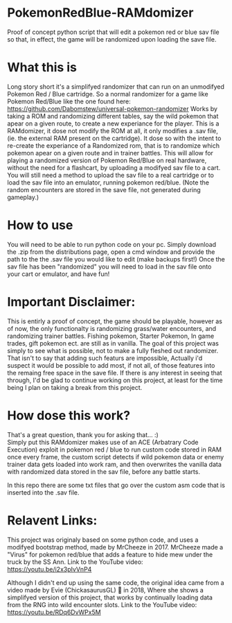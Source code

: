 # PokemonRedBlue-RAMdomizer
Proof of concept python script that will edit a pokemon red or blue sav file so that, in effect, the game will be randomized upon loading the save file.

# What this is
Long story short it's a simplifyed randomizer that can run on an unmodifyed Pokemon Red / Blue cartridge.
So a normal randomizer for a game like Pokemon Red/Blue like the one found here: https://github.com/Dabomstew/universal-pokemon-randomizer
Works by taking a ROM and randomizing different tables, say the wild pokemon that apear on a given route, to create a new experiance for the player.
This is a RAMdomizer, it dose not modify the ROM at all, it only modifies a .sav file, (ie. the external RAM present on the cartridge).
It dose so with the intent to re-create the experiance of a Randomized rom, that is to randomize which pokemon apear on a given route and in trainer battles.
This will allow for playing a randomized version of Pokemon Red/Blue on real hardware, without the need for a flashcart, by uploading a modifyed sav file to a cart.
You will still need a method to upload the sav file to a real cartridge or to load the sav file into an emulator, running pokemon red/blue.
(Note the random encounters are stored in the save file, not generated during gameplay.)

# How to use
You will need to be able to run python code on your pc. 
Simply download the .zip from the distributions page, 
open a cmd window and provide the path to the the .sav file you would like to edit (make backups first!)
Once the sav file has been "randomized" you will need to load in the sav file onto your cart or emulator, and have fun!

# Important Disclaimer:
This is entirly a proof of concept, the game should be playable, however as of now, the only functionalty is randomizing grass/water encounters, and randomizing trainer battles.
Fishing pokemon, Starter Pokemon, In game trades, gift pokemon ect. are still as in vanilla.
The goal of this project was simply to see what is possible, not to make a fully fleshed out randomizer. 
That isn't to say that adding such featurs are impossible, 
Actually i'd suspect it would be possible to add most, if not all, of those features into the remaing free space in the save file. 
If there is any interest in seeing that through, I'd be glad to continue working on this project, at least for the time being I plan on taking a break from this project.

# How dose this work?
That's a great question, thank you for asking that... :)  
Simply put this RAMdomizer makes use of an ACE (Arbatrary Code Execution) exploit in pokemon red / blue to run custom code stored in RAM once every frame, 
the custom script detects if wild pokemon data or enemy trainer data gets loaded into work ram, 
and then overwrites the vanilla data with randomized data stored in the sav file, before any battle starts.

In this repo there are some txt files that go over the custom asm code that is inserted into the .sav file.

# Relavent Links:

This project was originaly based on some python code, and uses a modifyed bootstrap method, made by MrCheeze in 2017.
MrCheeze made a "Virus" for pokemon red/blue that adds a feature to hide mew under the truck by the SS Ann.
Link to the YouTube video:
https://youtu.be/i2x3pIvVnP4

Although I didn't end up using the same code, the original idea came from a video made by Evie (ChickasaurusGL) 🌺 in 2018,
Where she shows a simplifyed version of this project, that works by continually loading data from the RNG into wild encounter slots.
Link to the YouTube video:
https://youtu.be/RDq6DvWPx5M
















